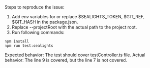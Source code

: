 Steps to reproduce the issue:
1. Add env variables for or replace \$SEALIGHTS_TOKEN, \$GIT_REF, \$GIT_HASH in the package.json.
2. Replace --projectRoot with the actual path to the project root.
3. Run following commands:
```
npm install
npm run test:sealights
```
Expected behavior:
The test should cover testController.ts file.
Actual behavior:
The line 9 is covered, but the line 7 is not covered.
